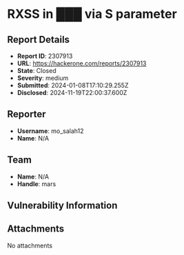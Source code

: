 # RXSS in ███ via S parameter  

## Report Details
- **Report ID**: 2307913
- **URL**: https://hackerone.com/reports/2307913
- **State**: Closed
- **Severity**: medium
- **Submitted**: 2024-01-08T17:10:29.255Z
- **Disclosed**: 2024-11-19T22:00:37.600Z

## Reporter
- **Username**: mo_salah12
- **Name**: N/A

## Team
- **Name**: N/A
- **Handle**: mars

## Vulnerability Information


## Attachments
No attachments
